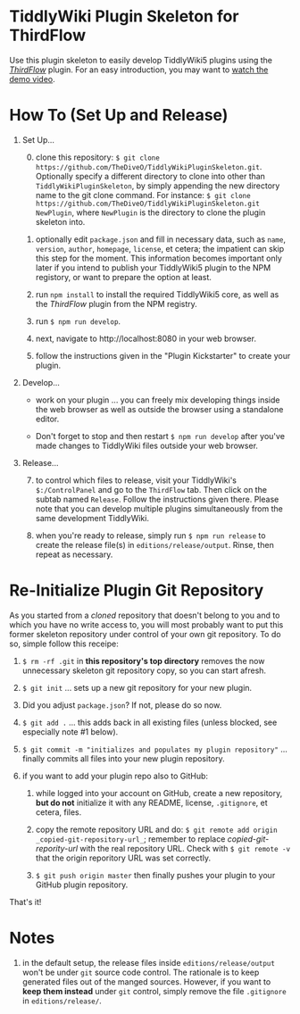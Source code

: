 # TiddlyWiki Plugin Skeleton for ThirdFlow

Use this plugin skeleton to easily develop TiddlyWiki5 plugins using the
_[ThirdFlow](https://github.com/TheDiveO/ThirdFlow)_ plugin. For an easy
introduction, you may want to [watch the demo video](https://youtu.be/BFE6PFZ_uWQ).

# How To (Set Up and Release)

1. Set Up...

    0. clone this repository:
       `$ git clone https://github.com/TheDiveO/TiddlyWikiPluginSkeleton.git`.
       Optionally specify a different directory to clone into other than
       `TiddlyWikiPluginSkeleton`, by simply appending the new directory name to the
       git clone command. For instance:
       `$ git clone https://github.com/TheDiveO/TiddlyWikiPluginSkeleton.git NewPlugin`,
       where `NewPlugin` is the directory to clone the plugin skeleton into.

    1. optionally edit `package.json` and fill in necessary data, such as `name`,
       `version`, `author`, `homepage`, `license`, et cetera; the impatient can skip
        this step for the moment. This information becomes important only later if
        you intend to publish your TiddlyWiki5 plugin to the NPM registory, or
        want to prepare the option at least.

    2. run `npm install` to install the required TiddlyWiki5 core, as well as the
       _ThirdFlow_ plugin from the NPM registry.

    3. run `$ npm run develop`.

    4. next, navigate to http://localhost:8080 in your web browser.

    5. follow the instructions given in the "Plugin Kickstarter" to create your
      plugin.

2. Develop...

    * work on your plugin ... you can freely mix developing things inside the
      web browser as well as outside the browser using a standalone editor.

    * Don't forget to stop and then restart `$ npm run develop` after you've
      made changes to TiddlyWiki files outside your web browser.

3. Release...

    7. to control which files to release, visit your TiddlyWiki's `$:/ControlPanel`
       and go to the `ThirdFlow` tab. Then click on the subtab named `Release`.
       Follow the instructions given there. Please note that you can develop
       multiple plugins simultaneously from the same development TiddlyWiki.

    8. when you're ready to release, simply run `$ npm run release` to create the
       release file(s) in `editions/release/output`. Rinse, then repeat as
       necessary.


# Re-Initialize Plugin Git Repository

As you started from a _cloned_ repository that doesn't belong to you and to
which you have no write access to, you will most probably want to put this
former skeleton repository under control of your own git repository. To do
so, simple follow this receipe:

1. `$ rm -rf .git` in **this repository's top directory** removes the now
   unnecessary skeleton git repository copy, so you can start afresh.

2. `$ git init` ... sets up a new git repository for your new plugin.

3. Did you adjust `package.json`? If not, please do so now.

4. `$ git add .` ... this adds back in all existing files (unless blocked, see
   especially note #1 below).

5. `$ git commit -m "initializes and populates my plugin repository"` ...
   finally commits all files into your new plugin repository.

6. if you want to add your plugin repo also to GitHub:

   1. while logged into your account on GitHub, create a new repository, **but
      do not** initialize it with any README, license, `.gitignore`, et cetera, files.

   2. copy the remote repository URL and do:
      `$ git remote add origin _copied-git-repository-url_`; remember to
      replace _copied-git-repority-url_ with the real repository URL. Check
      with `$ git remote -v` that the origin reporitory URL was set correctly.

   3. `$ git push origin master` then finally pushes your plugin to your GitHub
      plugin repository.

That's it!


# Notes

1. in the default setup, the release files inside `editions/release/output`
   won't be under `git` source code control. The rationale is to keep generated
   files out of the manged sources. However, if you want to **keep them
   instead** under `git` control, simply remove the file `.gitignore` in
   `editions/release/`.
